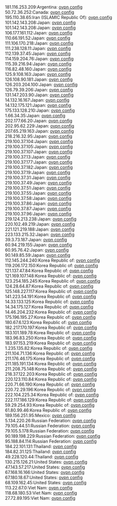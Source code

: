 181.116.253.209:Argentina: [ovpn config](vpn/181_116_253_209.ovpn)  
50.72.36.252:Canada: [ovpn config](vpn/50_72_36_252.ovpn)  
195.110.38.65:Iran (ISLAMIC Republic Of): [ovpn config](vpn/195_110_38_65.ovpn)  
101.142.143.208:Japan: [ovpn config](vpn/101_142_143_208.ovpn)  
101.142.143.208:Japan: [ovpn config](vpn/101_142_143_208.ovpn)  
106.177.161.112:Japan: [ovpn config](vpn/106_177_161_112.ovpn)  
110.66.191.52:Japan: [ovpn config](vpn/110_66_191_52.ovpn)  
111.106.170.218:Japan: [ovpn config](vpn/111_106_170_218.ovpn)  
111.238.128.11:Japan: [ovpn config](vpn/111_238_128_11.ovpn)  
112.139.37.45:Japan: [ovpn config](vpn/112_139_37_45.ovpn)  
114.159.204.76:Japan: [ovpn config](vpn/114_159_204_76.ovpn)  
115.39.216.94:Japan: [ovpn config](vpn/115_39_216_94.ovpn)  
116.82.48.160:Japan: [ovpn config](vpn/116_82_48_160.ovpn)  
125.9.108.163:Japan: [ovpn config](vpn/125_9_108_163.ovpn)  
126.108.90.181:Japan: [ovpn config](vpn/126_108_90_181.ovpn)  
126.203.204.100:Japan: [ovpn config](vpn/126_203_204_100.ovpn)  
126.79.39.206:Japan: [ovpn config](vpn/126_79_39_206.ovpn)  
131.147.203.90:Japan: [ovpn config](vpn/131_147_203_90.ovpn)  
14.132.16.167:Japan: [ovpn config](vpn/14_132_16_167.ovpn)  
14.132.175.121:Japan: [ovpn config](vpn/14_132_175_121.ovpn)  
175.133.128.210:Japan: [ovpn config](vpn/175_133_128_210.ovpn)  
1.66.34.35:Japan: [ovpn config](vpn/1_66_34_35.ovpn)  
202.177.66.20:Japan: [ovpn config](vpn/202_177_66_20.ovpn)  
202.95.62.229:Japan: [ovpn config](vpn/202_95_62_229.ovpn)  
207.65.219.163:Japan: [ovpn config](vpn/207_65_219_163.ovpn)  
218.216.32.95:Japan: [ovpn config](vpn/218_216_32_95.ovpn)  
219.100.37.104:Japan: [ovpn config](vpn/219_100_37_104.ovpn)  
219.100.37.105:Japan: [ovpn config](vpn/219_100_37_105.ovpn)  
219.100.37.107:Japan: [ovpn config](vpn/219_100_37_107.ovpn)  
219.100.37.13:Japan: [ovpn config](vpn/219_100_37_13.ovpn)  
219.100.37.177:Japan: [ovpn config](vpn/219_100_37_177.ovpn)  
219.100.37.182:Japan: [ovpn config](vpn/219_100_37_182.ovpn)  
219.100.37.19:Japan: [ovpn config](vpn/219_100_37_19.ovpn)  
219.100.37.31:Japan: [ovpn config](vpn/219_100_37_31.ovpn)  
219.100.37.49:Japan: [ovpn config](vpn/219_100_37_49.ovpn)  
219.100.37.51:Japan: [ovpn config](vpn/219_100_37_51.ovpn)  
219.100.37.55:Japan: [ovpn config](vpn/219_100_37_55.ovpn)  
219.100.37.58:Japan: [ovpn config](vpn/219_100_37_58.ovpn)  
219.100.37.86:Japan: [ovpn config](vpn/219_100_37_86.ovpn)  
219.100.37.87:Japan: [ovpn config](vpn/219_100_37_87.ovpn)  
219.100.37.96:Japan: [ovpn config](vpn/219_100_37_96.ovpn)  
219.124.213.238:Japan: [ovpn config](vpn/219_124_213_238.ovpn)  
220.102.49.219:Japan: [ovpn config](vpn/220_102_49_219.ovpn)  
221.121.219.188:Japan: [ovpn config](vpn/221_121_219_188.ovpn)  
223.133.215.32:Japan: [ovpn config](vpn/223_133_215_32.ovpn)  
39.3.73.187:Japan: [ovpn config](vpn/39_3_73_187.ovpn)  
60.94.219.155:Japan: [ovpn config](vpn/60_94_219_155.ovpn)  
60.95.76.42:Japan: [ovpn config](vpn/60_95_76_42.ovpn)  
90.149.85.59:Japan: [ovpn config](vpn/90_149_85_59.ovpn)  
112.145.244.240:Korea Republic of: [ovpn config](vpn/112_145_244_240.ovpn)  
119.206.172.150:Korea Republic of: [ovpn config](vpn/119_206_172_150.ovpn)  
121.137.47.84:Korea Republic of: [ovpn config](vpn/121_137_47_84.ovpn)  
121.169.107.148:Korea Republic of: [ovpn config](vpn/121_169_107_148.ovpn)  
123.254.185.245:Korea Republic of: [ovpn config](vpn/123_254_185_245.ovpn)  
124.28.64.87:Korea Republic of: [ovpn config](vpn/124_28_64_87.ovpn)  
125.148.227.117:Korea Republic of: [ovpn config](vpn/125_148_227_117.ovpn)  
141.223.54.191:Korea Republic of: [ovpn config](vpn/141_223_54_191.ovpn)  
14.33.133.125:Korea Republic of: [ovpn config](vpn/14_33_133_125.ovpn)  
14.34.175.127:Korea Republic of: [ovpn config](vpn/14_34_175_127.ovpn)  
14.46.204.232:Korea Republic of: [ovpn config](vpn/14_46_204_232.ovpn)  
175.196.195.27:Korea Republic of: [ovpn config](vpn/175_196_195_27.ovpn)  
180.67.6.123:Korea Republic of: [ovpn config](vpn/180_67_6_123.ovpn)  
182.217.170.197:Korea Republic of: [ovpn config](vpn/182_217_170_197.ovpn)  
183.101.189.78:Korea Republic of: [ovpn config](vpn/183_101_189_78.ovpn)  
183.96.83.250:Korea Republic of: [ovpn config](vpn/183_96_83_250.ovpn)  
183.97.153.219:Korea Republic of: [ovpn config](vpn/183_97_153_219.ovpn)  
1.235.135.82:Korea Republic of: [ovpn config](vpn/1_235_135_82.ovpn)  
211.104.71.136:Korea Republic of: [ovpn config](vpn/211_104_71_136.ovpn)  
211.176.46.175:Korea Republic of: [ovpn config](vpn/211_176_46_175.ovpn)  
211.185.191.134:Korea Republic of: [ovpn config](vpn/211_185_191_134.ovpn)  
211.208.75.148:Korea Republic of: [ovpn config](vpn/211_208_75_148.ovpn)  
218.37.122.203:Korea Republic of: [ovpn config](vpn/218_37_122_203.ovpn)  
220.123.110.84:Korea Republic of: [ovpn config](vpn/220_123_110_84.ovpn)  
220.71.66.190:Korea Republic of: [ovpn config](vpn/220_71_66_190.ovpn)  
220.72.29.196:Korea Republic of: [ovpn config](vpn/220_72_29_196.ovpn)  
222.104.225.34:Korea Republic of: [ovpn config](vpn/222_104_225_34.ovpn)  
222.117.186.129:Korea Republic of: [ovpn config](vpn/222_117_186_129.ovpn)  
59.29.254.93:Korea Republic of: [ovpn config](vpn/59_29_254_93.ovpn)  
61.80.99.46:Korea Republic of: [ovpn config](vpn/61_80_99_46.ovpn)  
189.156.251.95:Mexico: [ovpn config](vpn/189_156_251_95.ovpn)  
5.134.220.26:Russian Federation: [ovpn config](vpn/5_134_220_26.ovpn)  
79.105.44.51:Russian Federation: [ovpn config](vpn/79_105_44_51.ovpn)  
79.105.5.178:Russian Federation: [ovpn config](vpn/79_105_5_178.ovpn)  
90.189.198.229:Russian Federation: [ovpn config](vpn/90_189_198_229.ovpn)  
95.188.84.114:Russian Federation: [ovpn config](vpn/95_188_84_114.ovpn)  
184.22.101.131:Thailand: [ovpn config](vpn/184_22_101_131.ovpn)  
184.82.31.125:Thailand: [ovpn config](vpn/184_82_31_125.ovpn)  
49.228.120.44:Thailand: [ovpn config](vpn/49_228_120_44.ovpn)  
130.215.126.21:United States: [ovpn config](vpn/130_215_126_21.ovpn)  
47.143.57.217:United States: [ovpn config](vpn/47_143_57_217.ovpn)  
67.168.16.166:United States: [ovpn config](vpn/67_168_16_166.ovpn)  
67.180.18.67:United States: [ovpn config](vpn/67_180_18_67.ovpn)  
68.109.162.45:United States: [ovpn config](vpn/68_109_162_45.ovpn)  
113.22.67.0:Viet Nam: [ovpn config](vpn/113_22_67_0.ovpn)  
118.68.180.53:Viet Nam: [ovpn config](vpn/118_68_180_53.ovpn)  
27.72.89.195:Viet Nam: [ovpn config](vpn/27_72_89_195.ovpn)  
